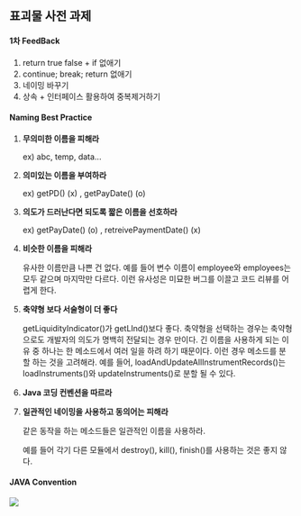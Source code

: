 ## 표괴물 사전 과제

#### 1차 FeedBack

1. return true false + if 없애기
2. continue; break; return 없애기
3. 네이밍 바꾸기
4. 상속 + 인터페이스 활용하여 중복제거하기



#### Naming Best Practice

1. **무의미한 이름을 피해라**

   ex) abc, temp, data...

2. **의미있는 이름을 부여하라**

   ex) getPD() (x) , getPayDate() (o)

3. **의도가 드러난다면 되도록 짧은 이름을 선호하라**

   ex) getPayDate() (o) , retreivePaymentDate() (x)

4. **비슷한 이름을 피해라**

   유사한 이름만큼 나쁜 건 없다.
   예를 들어 변수 이름이 employee와 employees는 모두 같으며 마지막만 다르다.
   이런 유사성은 미묘한 버그를 이끌고 코드 리뷰를 어렵게 한다.

5. **축약형 보다 서술형이 더 좋다**

   getLiquidityIndicator()가 getLInd()보다 좋다.
   축약형을 선택하는 경우는 축약형으로도 개발자의 의도가 명백히 전달되는 경우 만이다.
   긴 이름을 사용하게 되는 이유 중 하나는 한 메소드에서 여러 일을 하려 하기 때문이다.
   이런 경우 메소드를 분할 하는 것을 고려해라.
   예를 들어, loadAndUpdateAllInstrumentRecords()는 loadInstruments()와 updateInstruments()로 분할 될 수 있다.

6. **Java 코딩 컨벤션을 따르라**

7. **일관적인 네이밍을 사용하고 동의어는 피해라**

   같은 동작을 하는 메소드들은 일관적인 이름을 사용하라.

   예를 들어 각기 다른 모듈에서 destroy(), kill(), finish()를 사용하는 것은 좋지 않다.



#### JAVA Convention

![](https://user-images.githubusercontent.com/33652399/58450085-54180700-8148-11e9-9234-7eaa032431ba.PNG)

